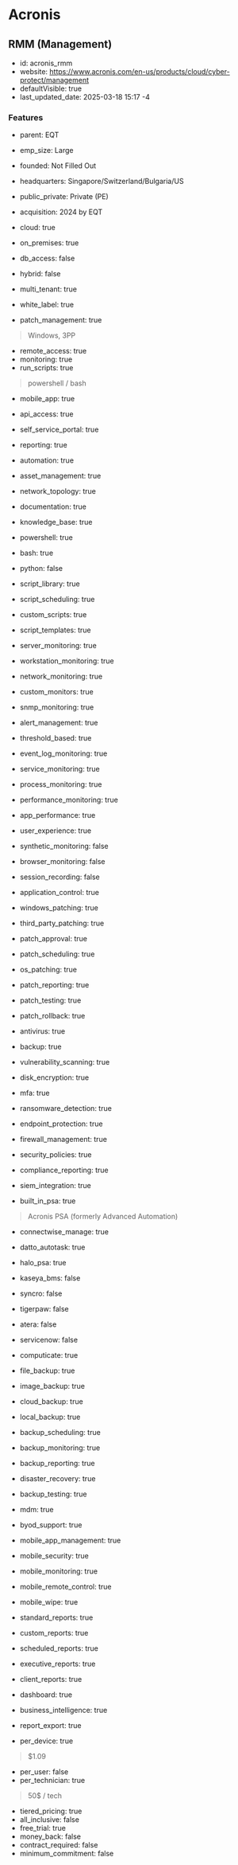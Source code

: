 # Acronis

## RMM (Management)
- id: acronis_rmm
- website: https://www.acronis.com/en-us/products/cloud/cyber-protect/management
- defaultVisible: true
- last_updated_date: 2025-03-18 15:17 -4

### Features
- parent: EQT
- emp_size: Large
- founded: Not Filled Out
- headquarters: Singapore/Switzerland/Bulgaria/US
- public_private: Private (PE)
- acquisition: 2024 by EQT

- cloud: true
- on_premises: true
- db_access: false
- hybrid: false
- multi_tenant: true
- white_label: true

- patch_management: true
> Windows, 3PP
- remote_access: true
- monitoring: true
- run_scripts: true
> powershell / bash
- mobile_app: true
- api_access: true
- self_service_portal: true
- reporting: true
- automation: true
- asset_management: true
- network_topology: true
- documentation: true
- knowledge_base: true

- powershell: true
- bash: true
- python: false
- script_library: true
- script_scheduling: true
- custom_scripts: true
- script_templates: true

- server_monitoring: true
- workstation_monitoring: true
- network_monitoring: true
- custom_monitors: true
- snmp_monitoring: true
- alert_management: true
- threshold_based: true
- event_log_monitoring: true
- service_monitoring: true
- process_monitoring: true
- performance_monitoring: true

- app_performance: true
- user_experience: true
- synthetic_monitoring: false
- browser_monitoring: false
- session_recording: false
- application_control: true

- windows_patching: true
- third_party_patching: true
- patch_approval: true
- patch_scheduling: true
- os_patching: true
- patch_reporting: true
- patch_testing: true
- patch_rollback: true

- antivirus: true
- backup: true
- vulnerability_scanning: true
- disk_encryption: true
- mfa: true
- ransomware_detection: true
- endpoint_protection: true
- firewall_management: true
- security_policies: true
- compliance_reporting: true
- siem_integration: true

- built_in_psa: true
> Acronis PSA (formerly Advanced Automation)
- connectwise_manage: true
- datto_autotask: true
- halo_psa: true
- kaseya_bms: false
- syncro: false
- tigerpaw: false
- atera: false
- servicenow: false
- computicate: true

- file_backup: true
- image_backup: true
- cloud_backup: true
- local_backup: true
- backup_scheduling: true
- backup_monitoring: true
- backup_reporting: true
- disaster_recovery: true
- backup_testing: true

- mdm: true
- byod_support: true
- mobile_app_management: true
- mobile_security: true
- mobile_monitoring: true
- mobile_remote_control: true
- mobile_wipe: true

- standard_reports: true
- custom_reports: true
- scheduled_reports: true
- executive_reports: true
- client_reports: true
- dashboard: true
- business_intelligence: true
- report_export: true

- per_device: true
> $1.09
- per_user: false
- per_technician: true
> 50$ / tech
- tiered_pricing: true
- all_inclusive: false
- free_trial: true
- money_back: false
- contract_required: false
- minimum_commitment: false 
